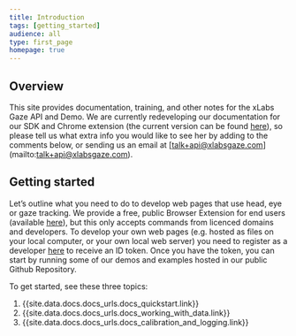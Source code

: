 ```yaml
---
title: Introduction
tags: [getting_started]
audience: all
type: first_page
homepage: true
---
```


## Overview 

This site provides documentation, training, and other notes for the xLabs Gaze API and Demo. We are currently redeveloping our documentation for our SDK and Chrome extension (the current version can be found [here](https://xlabsgaze.com/developer-manual)), so please tell us what extra info you would like to see her by adding to the comments below, or sending us an email at [talk+api@xlabsgaze.com] (mailto:talk+api@xlabsgaze.com).



## Getting started

Let’s outline what you need to do to develop web pages that use head, eye or gaze tracking. We provide a free, public Browser Extension for end users (available [here](https://chrome.google.com/webstore/detail/xlabs-headeyegaze-tracker/emeeadaoegehllidjmmokeaahobondco)), but this only accepts commands from licenced domains and developers. To develop your own web pages (e.g. hosted as files on your local computer, or your own local web server) you need to register as a developer [here](https://xlabsgaze.com/registration/) to receive an ID token. Once you have the token, you can start by running some of our demos and examples hosted in our public Github Repository.

To get started, see these three topics:

1. {{site.data.docs.docs_urls.docs_quickstart.link}}
2. {{site.data.docs.docs_urls.docs_working_with_data.link}}
3. {{site.data.docs.docs_urls.docs_calibration_and_logging.link}}
